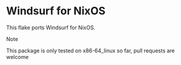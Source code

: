 # Windsurf for NixOS 

This flake ports Windsurf for NixOS. 

> [!NOTE]
> This package is only tested on x86-64_linux so far, pull requests are welcome
